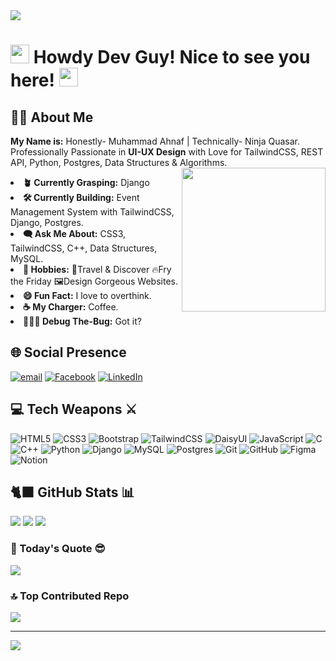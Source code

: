 <img src="https://media.licdn.com/dms/image/v2/D5616AQHVqgRKrIdTmg/profile-displaybackgroundimage-shrink_350_1400/profile-displaybackgroundimage-shrink_350_1400/0/1738749646170?e=1744243200&v=beta&t=p9xlRmSEE70Epwmu08i_VBxm0kwhOL64zd0Lxc6QBpk" />

<h1><img src="https://media2.giphy.com/media/v1.Y2lkPTc5MGI3NjExZWFsejgzNTFsOWFtcjNtYW5sMThneGo0ZGpvbDFicGgwY29pdGdzdSZlcD12MV9pbnRlcm5hbF9naWZfYnlfaWQmY3Q9Zw/USR9bpLz893PYVHk7C/giphy.gif" width="30" /> Howdy Dev Guy! Nice to see you here! <img src="https://media.giphy.com/media/JUV5N53iByVBO0zeNn/giphy.gif?cid=ecf05e477be2chag1aeio80q4gahjmgn4pj6q87zi17eipoz&ep=v1_gifs_search&rid=giphy.gif&ct=g" width="30" /></h1> 

## 🧑🏻 About Me
<strong>My Name is:</strong> Honestly- Muhammad Ahnaf | Technically- Ninja Quasar.<br/>
Professionally Passionate in <strong>UI-UX Design</strong> with Love for TailwindCSS, REST API, Python, Postgres, Data Structures & Algorithms.<br/>
<img src="https://media4.giphy.com/media/v1.Y2lkPTc5MGI3NjExbDU5dTdnMWFhdms1M2V2cm44MnA5YnpkcHZhbzd4dmI0OXo2dG9teiZlcD12MV9pbnRlcm5hbF9naWZfYnlfaWQmY3Q9Zw/CrFLL3CnRpw5ddlBMm/giphy.gif" align="right" width="230" />
<li><strong>🪴 Currently Grasping:</strong> Django</li>
<li><strong>🛠️ Currently Building:</strong> Event Management System with TailwindCSS, Django, Postgres.</li>
<li><strong>🗨️ Ask Me About:</strong> CSS3, TailwindCSS, C++, Data Structures, MySQL.</li>
<li><strong>💚 Hobbies:</strong> 🚗Travel & Discover 🔥Fry the Friday 🖼️Design Gorgeous Websites.</li>
<li><strong>😄 Fun Fact:</strong> I love to overthink.</li>
<li><strong>☕ My Charger:</strong> Coffee.</li>
<li><strong>🧑🏻‍💻 Debug The-Bug:</strong> Got it?</li>


## 🌐 Social Presence
[![email](https://img.shields.io/badge/Email-D14836?logo=gmail&logoColor=white)](mailto:mahnaf125@gmail.com) 
[![Facebook](https://img.shields.io/badge/Facebook-%231877F2.svg?logo=Facebook&logoColor=white)](https://facebook.com/mahnaf125)
[![LinkedIn](https://img.shields.io/badge/LinkedIn-%230077B5.svg?logo=linkedin&logoColor=white)](https://linkedin.com/in/mahnaf125)

## 💻 Tech Weapons ⚔️
![HTML5](https://img.shields.io/badge/html5-%23E34F26.svg?style=for-the-badge&logo=html5&logoColor=white)
![CSS3](https://img.shields.io/badge/css3-%231572B6.svg?style=for-the-badge&logo=css3&logoColor=white)
![Bootstrap](https://img.shields.io/badge/bootstrap-%238511FA.svg?style=for-the-badge&logo=bootstrap&logoColor=white)
![TailwindCSS](https://img.shields.io/badge/tailwindcss-%2338B2AC.svg?style=for-the-badge&logo=tailwind-css&logoColor=white)
![DaisyUI](https://img.shields.io/badge/daisyui-5A0EF8?style=for-the-badge&logo=daisyui&logoColor=white)
![JavaScript](https://img.shields.io/badge/javascript-%23323330.svg?style=for-the-badge&logo=javascript&logoColor=%23F7DF1E)
![C](https://img.shields.io/badge/c-%2300599C.svg?style=for-the-badge&logo=c&logoColor=white)
![C++](https://img.shields.io/badge/c++-%2300599C.svg?style=for-the-badge&logo=c%2B%2B&logoColor=white)
![Python](https://img.shields.io/badge/python-3670A0?style=for-the-badge&logo=python&logoColor=ffdd54)
![Django](https://img.shields.io/badge/django-%23092E20.svg?style=for-the-badge&logo=django&logoColor=white)
![MySQL](https://img.shields.io/badge/mysql-4479A1.svg?style=for-the-badge&logo=mysql&logoColor=white)
![Postgres](https://img.shields.io/badge/postgres-%23316192.svg?style=for-the-badge&logo=postgresql&logoColor=white) 
![Git](https://img.shields.io/badge/git-%23F05033.svg?style=for-the-badge&logo=git&logoColor=white)
![GitHub](https://img.shields.io/badge/github-%23121011.svg?style=for-the-badge&logo=github&logoColor=white)
![Figma](https://img.shields.io/badge/figma-%23F24E1E.svg?style=for-the-badge&logo=figma&logoColor=white)
![Notion](https://img.shields.io/badge/Notion-%23000000.svg?style=for-the-badge&logo=notion&logoColor=white)
## 🐈‍⬛ GitHub Stats 📊
![](https://github-readme-stats.vercel.app/api?username=mahnaf-pro&theme=dark&hide_border=true&include_all_commits=false&count_private=false)
![](https://github-readme-stats.vercel.app/api/top-langs/?username=mahnaf-pro&theme=dark&hide_border=true&include_all_commits=false&count_private=false&layout=compact)
![](https://github-readme-streak-stats.herokuapp.com/?user=mahnaf-pro&theme=dark&hide_border=true)

### 📄 Today's Quote 😎
![](https://quotes-github-readme.vercel.app/api?type=horizontal&theme=tokyonight)

### 🔝 Top Contributed Repo
![](https://github-contributor-stats.vercel.app/api?username=mahnaf-pro&limit=5&theme=dark&combine_all_yearly_contributions=true)

---
[![](https://visitcount.itsvg.in/api?id=mahnaf-pro&icon=2&color=9)](https://visitcount.itsvg.in)

<!-- Proudly created with GPRM ( https://gprm.itsvg.in ) -->
